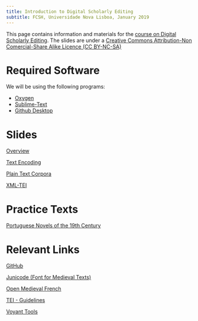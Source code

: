 ```yaml
---
title: Introduction to Digital Scholarly Editing
subtitle: FCSH, Universidade Nova Lisboa, January 2019
---
```

This page contains information and materials for the [course on Digital Scholarly Editing](http://fcsh.unl.pt/formacao-ao-longo-da-vida/cursos-livres/CAN/cursos-can-1/introducao-a-edicao-digital-academica). The slides are under a [Creative Commons Attribution-Non Comercial-Share Alike Licence (CC BY-NC-SA)](https://creativecommons.org/licenses/by-nc-sa/4.0/legalcode)

# Required Software

We will be using the following programs:

+ [Oxygen](https://www.oxygenxml.com/)
+ [Sublime-Text](https://www.sublimetext.com/)
+ [Github Desktop](https://desktop.github.com/)


# Slides

[Overview](https://GusRiva.github.io/slides/DSE_Intro.pdf)

[Text Encoding](https://GusRiva.github.io/slides/DSE_Digital_Text_Unicode.pdf)

[Plain Text Corpora](https://GusRiva.github.io/slides/DSE_Plain_Text_Corpora.pdf)

[XML-TEI](https://GusRiva.github.io/slides/DSE_TEI_1.pdf)


# Practice Texts

<a href="http://www.mediafire.com/folder/o3d451cdbnne4/portuguese_novels" target="_blank">Portuguese Novels of the 19th Century</a>

# Relevant Links

<a href="https://github.com/">GitHub</a>

<a href="http://junicode.sourceforge.net/">Junicode (Font for Medieval Texts)</a>

<a href="https://github.com/OpenMedFr/">Open Medieval French</a>

<a href="http://www.tei-c.org/release/doc/tei-p5-doc/en/html/index.html">TEI - Guidelines</a>

<a href="https://voyant-tools.org/">Voyant Tools</a>